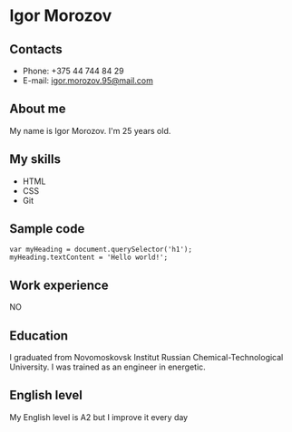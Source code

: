 # Igor Morozov
## Contacts
 * Phone: +375 44 744 84 29
 * E-mail: igor.morozov.95@mail.com
## About me
 My name is Igor Morozov. I'm 25 years old.

## My skills
 * HTML
 * CSS
 * Git
## Sample code
```
var myHeading = document.querySelector('h1');
myHeading.textContent = 'Hello world!';
```
## Work experience
NO
## Education
I graduated from Novomoskovsk Institut Russian Chemical-Technological University. I was trained as an engineer in energetic. 
## English level
My English level is A2 but I improve it every day
